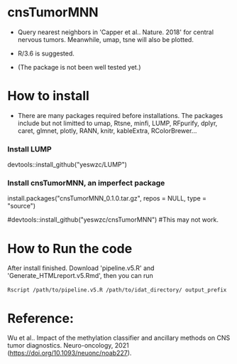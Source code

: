 # cnsTumorMNN
* Query nearest neighbors in 'Capper et al.. Nature. 2018' for central nervous tumors. Meanwhile, umap, tsne will also be plotted.

* R/3.6 is suggested.

* (The package is not been well tested yet.)

# How to install
* There are many packages required before installations. The packages include but not limitted to umap, Rtsne, minfi, LUMP, RFpurify, dplyr, caret, glmnet, plotly, RANN, knitr, kableExtra, RColorBrewer...
### Install LUMP 
devtools::install_github("yeswzc/LUMP")
### Install cnsTumorMNN, an imperfect package
install.packages("cnsTumorMNN_0.1.0.tar.gz", repos = NULL, type = "source")

#devtools::install_github("yeswzc/cnsTumorMNN") #This may not work.

# How to Run the code
After install finished.
Download 'pipeline.v5.R' and 'Generate_HTMLreport.v5.Rmd', then you can run <br> </br>
`Rscript /path/to/pipeline.v5.R /path/to/idat_directory/ output_prefix`


# Reference: 
Wu et al.. Impact of the methylation classifier and ancillary methods on CNS tumor diagnostics. Neuro-oncology, 2021 (https://doi.org/10.1093/neuonc/noab227).
